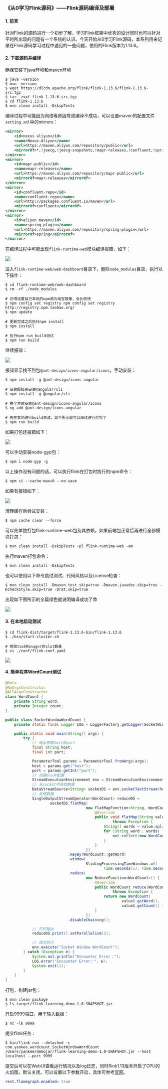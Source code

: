 ### 《从0学习Flink源码》——Flink源码编译及部署

#### 1. 前言

针对Flink的源码进行一个初步了解，学习Flink框架中优秀的设计同时也可以针对平时所出现的问题有一个系统的认识。今天开始从0学习Flink源码，本系列用来记录在Flink源码学习过程中遇见的一些问题，使用的Flink版本为1.13.6。

#### 2. 下载源码并编译

确保安装了java环境和maven环境

```shell
$ java -version
$ mvn -version
$ wget https://dlcdn.apache.org/flink/flink-1.13.6/flink-1.13.6-src.tgz
$ tar -zvxf flink-1.13.6-src.tgz
$ cd flink-1.13.6
$ mvn clean install -DskipTests
```

编译过程中可能因为网络等原因导致编译不成功，可以设置maven的配置文件`setting.xml`中的mirrors：

```xml
<mirror>
    <id>nexus aliyun</id>
    <name>Nexus-Aliyun</name>
    <url>https://maven.aliyun.com/repository/public</url>
    <mirrorOf>*,!jeecg,!jeecg-snapshots,!mapr-releases,!confluent,!spring</mirrorOf>
</mirror>
<mirror>
    <id>mapr-public</id>
    <name>mapr-releases</name>
    <url>https://maven.aliyun.com/repository/mapr-public</url>
    <mirrorOf>mapr-releases</mirrorOf>
</mirror>
<mirror>
    <id>confluent-repo</id>
    <name>confluent-repo</name>
    <url>http://packages.confluent.io/maven</url>
    <mirrorOf>confluent</mirrorOf>
</mirror>
<mirror>
    <id>aliyun maven</id>
    <name>spring-plugin</name>
    <url>https://maven.aliyun.com/repository/spring-plugin</url>
    <mirrorOf>spring</mirrorOf>
</mirror>
```

在编译过程中可能出现`flink-runtime-web`模块编译报错，如下：

![](images/编译flink-runtime-web.png)

进入`flink-runtime-web/web-dashboard`目录下，删除`node_modules`目录，执行以下操作：

```
$ cd flink-runtime-web/web-dashboard
$ rm -rf ./node_modules

# 记得设置自己本地的npm源为淘宝镜像，会比较快
$ npm config set registry npm config set registry http://registry.npm.taobao.org/
$ npm update

# 更新完成之后执行npm install
$ npm install

# 执行npm run build测试
$ npm run build
```

继续报错：

![](images/npm安装报错.png)

报错显示找不到包`@ant-design/icons-angular/icons`，手动安装：

```shell
$ npm install -g @ant-design/icons-angular

# 安装报错先安装@angular/cli
$ npm install -g @angular/cli

# 换个方式安装@ant-design/icons-angular/icons
$ ng add @ant-design/icons-angular

# 先在本地进行build尝试，如下所示就可以继续进行打包了
$ npm run build
```

如果打包还报错如下：

![](images/web-build.png)

可以手动安装node-gyp包：

```shell
$ npm i node-gyp -g
```

以上操作没有问题的话，可以执行flink在打包时执行的npm命令：

```shell
$ npm ci --cache-max=0 --no-save
```

如果有报错如下：

![](images/npm-ci报错.jpg)

清理缓存后尝试安装：

```shell
$ npm cache clear --force
```

可以先单独打包flink-runtime-web包及其依赖，如果前端包正常后再进行全部模块打包：

```shell
$ mvn clean install -DskipTests -pl flink-runtime-web -am
```

执行maven打包命令：

```shell
$ mvn clean install -DskipTests
```

也可以使用以下命令跳过测试、代码风格以及License检查：

```shell
$ mvn clean install -Dmaven.test.skip=true -Dmaven.javadoc.skip=true -Dcheckstyle.skip=true -Drat.skip=true
```

出现如下图所示的全篇绿色就说明编译成功了😎

![](images/flink-1.13.6-complier.jpg)

#### 3. 在本地启动测试

```shell
$ cd flink-dist/target/flink-1.13.6-bin/flink-1.13.6
$ ./bin/start-cluster.sh

# 修改taskManager的slot数量
$ vi ./conf/flink-conf.yaml
```

![](images/flink-1.13.6-webui.png)

#### 4. 简单程序WordCount测试

```java
@Data
@NoArgsConstructor
@AllArgsConstructor
class WordCount {
    private String word;
    private Integer count;
}

public class SocketWindowWordCount {
    private static final Logger LOG = LoggerFactory.getLogger(SocketWindowWordCount.class);

    public static void main(String[] args) {
        try {
            // 输出参数host和port
            final String host;
            final int port;

            ParameterTool params = ParameterTool.fromArgs(args);
            host = params.get("host");
            port = params.getInt("port");
            // 创建env并配置
            StreamExecutionEnvironment env = StreamExecutionEnvironment.getExecutionEnvironment();
            // 从socket中获取数据
            DataStreamSource<String> socketDS = env.socketTextStream(host, port, "\n");
            // 处理数据
            SingleOutputStreamOperator<WordCount> reduceDS =
                    socketDS.flatMap(
                                    new FlatMapFunction<String, WordCount>() {
                                        @Override
                                        public void flatMap(String value, Collector<WordCount> out)
                                                throws Exception {
                                            String[] words = value.split(",");
                                            for (String word : words) {
                                                out.collect(new WordCount(word, 1));
                                            }
                                        }
                                    })
                            .keyBy(WordCount::getWord)
                            .window(
                                    SlidingProcessingTimeWindows.of(
                                            Time.seconds(5), Time.seconds(2)))
                            .reduce(
                                    new ReduceFunction<WordCount>() {
                                        @Override
                                        public WordCount reduce(WordCount value1, WordCount value2)
                                                throws Exception {
                                            return new WordCount(
                                                    value1.getWord(),
                                                    value1.getCount() + value1.getCount());
                                        }
                                    })
                            .disableChaining();

            // 打印输出
            reduceDS.print().setParallelism(1);

            // 提交执行
            env.execute("Socket Window WordCount");
        } catch (Exception e) {
            System.out.println("Encounter Error：");
            LOG.error("Encounter Error：", e);
            System.exit(1);
        }
    }
}
```

打包，构建jar包：

```shell
$ mvn clean package
$ ls target/flink-learning-demo-1.0-SNAPSHOT.jar
```

开启9999端口，用于输入数据：

```shell
$ nc -lk 9999
```

提交flink任务：

```shell
$ bin/flink run --detached -c com.yankee.wordcount.SocketWindowWordCount /Users/yankee/demojar/flink-learning-demo-1.0-SNAPSHOT.jar --host localhost --port 9999
```

提交后可以在WebUI查看运行情况以及log日志，同时flink1.13版本开启了CPU的火焰图，默认关闭。可以设置以下参数开启，具体可参考[官网](https://nightlies.apache.org/flink/flink-docs-release-1.13/docs/deployment/config/#rest-flamegraph-enabled)。

```yaml
rest.flamegraph.enabled: true
```
